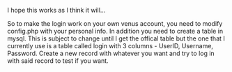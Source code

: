I hope this works as I think it will...

So to make the login work on your own venus account, you need to modify config.php with your personal info. In addition you need to create a table in mysql. This is subject to change until I get the offical table but the one that I currently use is a table called login with 3 columns - UserID, Username, Password. Create a new record with whatever you want and try to log in with said record to test if you want.
